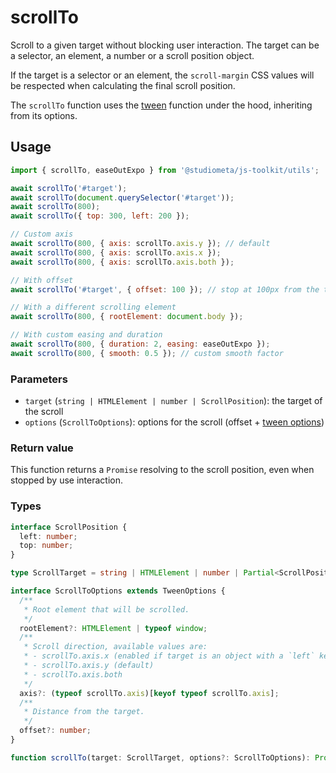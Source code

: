 # scrollTo

Scroll to a given target without blocking user interaction. The target can be a selector, an element, a number or a scroll position object.

If the target is a selector or an element, the `scroll-margin` CSS values will be respected when calculating the final scroll position.

The `scrollTo` function uses the [tween](./tween.html) function under the hood, inheriting from its options.

## Usage

```js twoslash
import { scrollTo, easeOutExpo } from '@studiometa/js-toolkit/utils';

await scrollTo('#target');
await scrollTo(document.querySelector('#target'));
await scrollTo(800);
await scrollTo({ top: 300, left: 200 });

// Custom axis
await scrollTo(800, { axis: scrollTo.axis.y }); // default
await scrollTo(800, { axis: scrollTo.axis.x });
await scrollTo(800, { axis: scrollTo.axis.both });

// With offset
await scrollTo('#target', { offset: 100 }); // stop at 100px from the target

// With a different scrolling element
await scrollTo(800, { rootElement: document.body });

// With custom easing and duration
await scrollTo(800, { duration: 2, easing: easeOutExpo });
await scrollTo(800, { smooth: 0.5 }); // custom smooth factor
```

### Parameters

- `target` (`string | HTMLElement | number | ScrollPosition`): the target of the scroll
- `options` (`ScrollToOptions`): options for the scroll (offset + [tween options](./tween.html))

### Return value

This function returns a `Promise` resolving to the scroll position, even when stopped by use interaction.

### Types

```ts
interface ScrollPosition {
  left: number;
  top: number;
}

type ScrollTarget = string | HTMLElement | number | Partial<ScrollPosition>;

interface ScrollToOptions extends TweenOptions {
  /**
   * Root element that will be scrolled.
   */
  rootElement?: HTMLElement | typeof window;
  /**
   * Scroll direction, available values are:
   * - scrollTo.axis.x (enabled if target is an object with a `left` key)
   * - scrollTo.axis.y (default)
   * - scrollTo.axis.both
   */
  axis?: (typeof scrollTo.axis)[keyof typeof scrollTo.axis];
  /**
   * Distance from the target.
   */
  offset?: number;
}

function scrollTo(target: ScrollTarget, options?: ScrollToOptions): Promise<ScrollPosition>;
```
